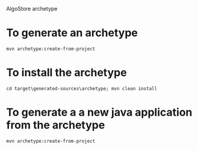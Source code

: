 AlgoStore archetype 

# To generate an archetype 

```
mvn archetype:create-from-project

```

# To install the archetype 

```
cd target\generated-sources\archetype; mvn clean install
```


# To generate a a new java application from the archetype 

```
mvn archetype:create-from-project

```
